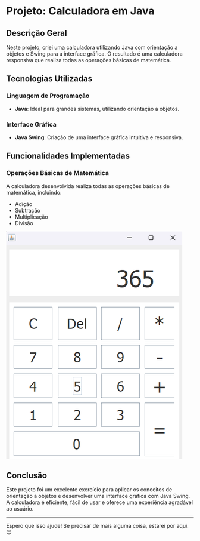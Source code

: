 # Projeto: Calculadora em Java

## Descrição Geral
Neste projeto, criei uma calculadora utilizando Java com orientação a objetos e Swing para a interface gráfica. O resultado é uma calculadora responsiva que realiza todas as operações básicas de matemática.

## Tecnologias Utilizadas

### Linguagem de Programação
- **Java**: Ideal para grandes sistemas, utilizando orientação a objetos.

### Interface Gráfica
- **Java Swing**: Criação de uma interface gráfica intuitiva e responsiva.

## Funcionalidades Implementadas

### Operações Básicas de Matemática
A calculadora desenvolvida realiza todas as operações básicas de matemática, incluindo:
- Adição
- Subtração
- Multiplicação
- Divisão

![Imagem da Calculadora](imagens-do-projeto/calculadora.png)

## Conclusão
Este projeto foi um excelente exercício para aplicar os conceitos de orientação a objetos e desenvolver uma interface gráfica com Java Swing. A calculadora é eficiente, fácil de usar e oferece uma experiência agradável ao usuário.

---

Espero que isso ajude! Se precisar de mais alguma coisa, estarei por aqui. 😊
